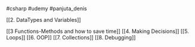 #csharp  #udemy  #panjuta_denis 


[[2. DataTypes and Variables]]

[[3 Functions-Methods and how to save time]]
[[4. Making Decisions]]
[[5. Loops]]
[[6. OOP]]
[[7. Collections]]
[[8. Debugging]]









